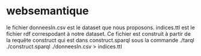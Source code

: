 # websemantique
le fichier donneesIn.csv est le dataset que nous proposons.
indices.ttl est le fichier rdf correspodant à notre dataset. Ce fichier est construit à partir de la requête construct qui est dans construct.sparql sous la commande ./tarql ./construct.sparql ./donneesIn.csv > indices.ttl

